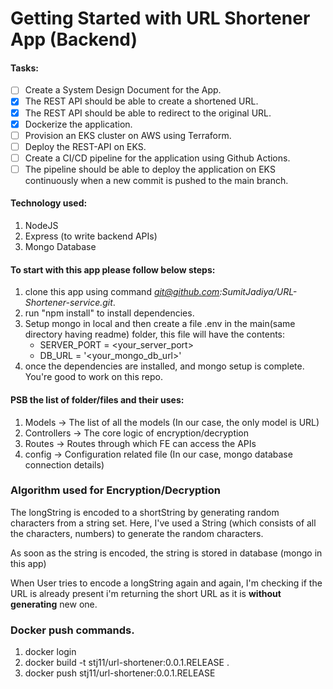 # Getting Started with URL Shortener App (Backend)

#### Tasks:

-   [ ] Create a System Design Document for the App.
-   [x] The REST API should be able to create a shortened URL.
-   [x] The REST API should be able to redirect to the original URL.
-   [x] Dockerize the application.
-   [ ] Provision an EKS cluster on AWS using Terraform.
-   [ ] Deploy the REST-API on EKS.
-   [ ] Create a CI/CD pipeline for the application using Github Actions.
-   [ ] The pipeline should be able to deploy the application on EKS continuously when a new commit is pushed to the main branch.

#### Technology used:

1. NodeJS
2. Express (to write backend APIs)
3. Mongo Database

#### To start with this app please follow below steps:

1. clone this app using command <i>git@github.com:SumitJadiya/URL-Shortener-service.git</i>.
2. run "npm install" to install dependencies.
3. Setup mongo in local and then create a file .env in the main(same directory having readme) folder, this file will have the contents: <br/>
    - SERVER_PORT = <your_server_port>
    - DB_URL = '<your_mongo_db_url>'
4. once the dependencies are installed, and mongo setup is complete. You're good to work on this repo.

#### PSB the list of folder/files and their uses:

1. Models -> The list of all the models (In our case, the only model is URL)
2. Controllers -> The core logic of encryption/decryption
3. Routes -> Routes through which FE can access the APIs
4. config -> Configuration related file (In our case, mongo database connection details)

### Algorithm used for Encryption/Decryption

<p>The longString is encoded to a shortString by generating random characters from a string set. Here, I've used a String (which consists of all the characters, numbers) to generate the random characters. </p>
<p>As soon as the string is encoded, the string is stored in database (mongo in this app)</p>
<p>When User tries to encode a longString again and again, I'm checking if the URL is already present i'm returning the short URL as it is <b>without generating</b> new one.</p>

### Docker push commands.

1. docker login
2. docker build -t stj11/url-shortener:0.0.1.RELEASE .
3. docker push stj11/url-shortener:0.0.1.RELEASE
